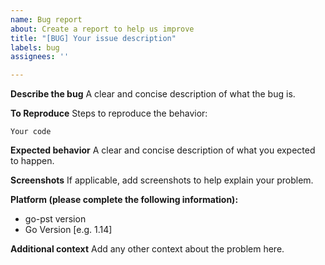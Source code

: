 ```yaml
---
name: Bug report
about: Create a report to help us improve
title: "[BUG] Your issue description"
labels: bug
assignees: ''

---
```


**Describe the bug**
A clear and concise description of what the bug is.

**To Reproduce**
Steps to reproduce the behavior:
```
Your code
```

**Expected behavior**
A clear and concise description of what you expected to happen.

**Screenshots**
If applicable, add screenshots to help explain your problem.

**Platform (please complete the following information):**
- go-pst version
 - Go Version [e.g. 1.14]

**Additional context**
Add any other context about the problem here.
